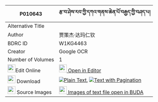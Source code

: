 |P010643|རྩ་བ་ཤེས་རབ་ཀྱི་དཀའ་གནས་ཆེན་པོ་བརྒྱད་ཀྱི་བཤད་པ། 
| --- | --- 
|Alternative Title |
|Author| 贾策杰·达玛仁钦
|BDRC ID | W1KG4463
|Creator | Google OCR
|Number of Volumes| 1
|<img width="25" src="https://img.icons8.com/color/25/000000/edit-property.png">Edit Online| [<img width="25" src="https://avatars.githubusercontent.com/u/45091458?s=200&v=4"> Open in Editor](http://editor.openpecha.org/P010643)
|<img width="25" src="https://img.icons8.com/fluent/48/000000/download-2.png"/>  Download | [![](https://img.icons8.com/color/20/000000/txt.png)Plain Text](https://github.com/Openpecha/P010643/releases/download/v1/tsawa_sherab_kyi_ka_nechenpo_g_plain_P010643.zip), [![](https://img.icons8.com/color/20/000000/txt.png)Text with Pagination](https://github.com/Openpecha/P010643/releases/download/v1/tsawa_sherab_kyi_ka_nechenpo_g_pages_P010643.zip)
|<img width="25" src="https://img.icons8.com/plasticine/100/000000/pictures-folder.png"/>  Source Images | [<img width="25" src="https://library.bdrc.io/icons/BUDA-small.svg"> Images of text file open in BUDA](https://library.bdrc.io/show/bdr:W1KG4463)